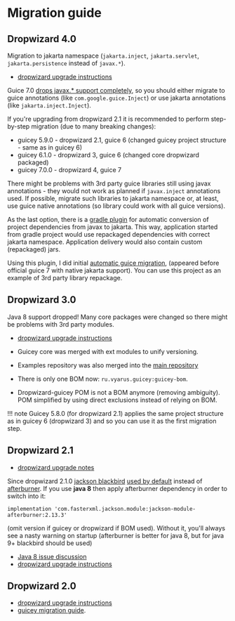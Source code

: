 # Migration guide

## Dropwizard 4.0

Migration to jakarta namespace (`jakarta.inject`, `jakarta.servlet`, `jakarta.persistence` instead of `javax.*`).

* [dropwizard upgrade instructions](https://www.dropwizard.io/en/release-4.0.x/manual/upgrade-notes/upgrade-notes-4_0_x.html)

Guice 7.0 [drops javax.* support completely](https://github.com/google/guice/wiki/Guice700), so you should either migrate
to guice annotations (like `com.google.guice.Inject`) or use jakarta annotations (like `jakarta.inject.Inject`).

If you're upgrading from dropwizard 2.1 it is recommended to perform step-by-step migration (due to many breaking changes):

* guicey 5.9.0 - dropwizard 2.1, guice 6 (changed guicey project structure - same as in guicey 6)
* guicey 6.1.0 - dropwizard 3, guice 6 (changed core dropwizard packaged)
* guicey 7.0.0 - dropwizard 4, guice 7

There might be problems with 3rd party guice libraries still using javax annotations - they would not work as planned
if `javax.inject` annotations used. If possible, migrate such libraries to jakarta namespace or, at least,
use guice native annotations (so library could work with all guice versions).

As the last option, there is a [gradle plugin](https://github.com/nebula-plugins/gradle-jakartaee-migration-plugin)
for automatic conversion of project dependencies from javax to jakarta. This way, application started from gradle project
would use repackaged dependencies with correct jakarta namespace. Application delivery would also contain 
custom (repackaged) jars.

Using this plugin, I did initial [automatic guice migration](https://github.com/xvik/guice-jakartaee), (appeared before official
guice 7 with native jakarta support). You can use this project as an example of 3rd party library
repackage.


## Dropwizard 3.0

Java 8 support dropped! Many core packages were changed so there might be problems with 3rd party modules. 

* [dropwizard upgrade instructions](https://www.dropwizard.io/en/release-4.0.x/manual/upgrade-notes/upgrade-notes-3_0_x.html)

* Guicey core was merged with ext modules to unify versioning. 
* Examples repository was also merged into the [main repository](https://github.com/xvik/dropwizard-guicey/tree/master/examples)
* There is only one BOM now: `ru.vyarus.guicey:guicey-bom`. 
* Dropwizard-guicey POM is not a BOM anymore (removing ambiguity). POM simplified by using direct exclusions instead of relying on BOM.

!!! note
    Guicey 5.8.0 (for dropwizard 2.1) applies the same project structure as in guicey 6 (dropwizard 3) and
    so you can use it as the first migration step.

## Dropwizard 2.1

* [dropwizard upgrade notes](https://www.dropwizard.io/en/release-4.0.x/manual/upgrade-notes/upgrade-notes-2_1_x.html)

Since dropwizard 2.1.0 [jackson blackbird](https://github.com/FasterXML/jackson-modules-base/tree/jackson-modules-base-2.13.3/blackbird#readme)
[used by default](https://www.dropwizard.io/en/release-2.1.x/manual/upgrade-notes/upgrade-notes-2_1_x.html#jackson-blackbird-as-default)
instead of [afterburner](https://github.com/FasterXML/jackson-modules-base/tree/jackson-modules-base-2.13.3/afterburner#readme).
If you use **java 8** then apply afterburner dependency in order to switch into it:

```
implementation 'com.fasterxml.jackson.module:jackson-module-afterburner:2.13.3'
```

(omit version if guicey or dropwizard if BOM used).
Without it, you'll always see a nasty warning on startup (afterburner is better for java 8, but for java 9+ blackbird should be used)

* [Java 8 issue discussion](https://github.com/xvik/dropwizard-guicey/discussions/226)
* [dropwizard upgrade instructions](https://www.dropwizard.io/en/release-2.1.x/manual/upgrade-notes/upgrade-notes-2_1_x.html)

## Dropwizard 2.0

* [dropwizard upgrade instructions](https://www.dropwizard.io/en/release-2.0.x/manual/upgrade-notes/upgrade-notes-2_0_x.html)
* [guicey migration guide](http://xvik.github.io/dropwizard-guicey/5.0.0/about/release-notes/#migration-guide).
